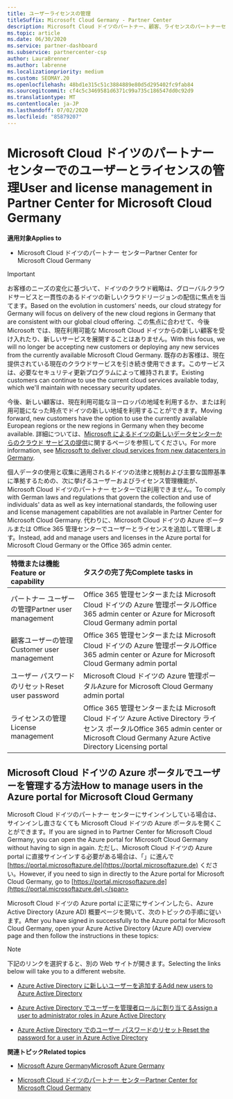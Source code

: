 ```yaml
---
title: ユーザーライセンスの管理
titleSuffix: Microsoft Cloud Germany - Partner Center
description: Microsoft Cloud ドイツのパートナー、顧客、ライセンスのパートナーセンターを管理する方法と場所、およびパスワードのリセットについて説明します。
ms.topic: article
ms.date: 06/30/2020
ms.service: partner-dashboard
ms.subservice: partnercenter-csp
author: LauraBrenner
ms.author: labrenne
ms.localizationpriority: medium
ms.custom: SEOMAY.20
ms.openlocfilehash: 48bd1e315c51c3884889e80d5d295402fc9fab84
ms.sourcegitcommit: cf4c5c3469581d6371c99a735c186547dd0c92d9
ms.translationtype: MT
ms.contentlocale: ja-JP
ms.lasthandoff: 07/02/2020
ms.locfileid: "85879207"
---
```

# <a name="user-and-license-management-in-partner-center-for-microsoft-cloud-germany"></a><span data-ttu-id="4e1ff-103">Microsoft Cloud ドイツのパートナー センターでのユーザーとライセンスの管理</span><span class="sxs-lookup"><span data-stu-id="4e1ff-103">User and license management in Partner Center for Microsoft Cloud Germany</span></span>

<span data-ttu-id="4e1ff-104">**適用対象**</span><span class="sxs-lookup"><span data-stu-id="4e1ff-104">**Applies to**</span></span>

-  <span data-ttu-id="4e1ff-105">Microsoft Cloud ドイツのパートナー センター</span><span class="sxs-lookup"><span data-stu-id="4e1ff-105">Partner Center for Microsoft Cloud Germany</span></span>

> [!IMPORTANT]
> <span data-ttu-id="4e1ff-106">お客様のニーズの変化に基づいて、ドイツのクラウド戦略は、グローバルクラウドサービスと一貫性のあるドイツの新しいクラウドリージョンの配信に焦点を当てます。</span><span class="sxs-lookup"><span data-stu-id="4e1ff-106">Based on the evolution in customers' needs, our cloud strategy for Germany will focus on delivery of the new cloud regions in Germany that are consistent with our global cloud offering.</span></span> <span data-ttu-id="4e1ff-107">この焦点に合わせて、今後 Microsoft では、現在利用可能な Microsoft Cloud ドイツからの新しい顧客を受け入れたり、新しいサービスを展開することはありません。</span><span class="sxs-lookup"><span data-stu-id="4e1ff-107">With this focus, we will no longer be accepting new customers or deploying any new services from the currently available Microsoft Cloud Germany.</span></span> <span data-ttu-id="4e1ff-108">既存のお客様は、現在提供されている現在のクラウドサービスを引き続き使用できます。このサービスは、必要なセキュリティ更新プログラムによって維持されます。</span><span class="sxs-lookup"><span data-stu-id="4e1ff-108">Existing customers can continue to use the current cloud services available today, which we'll maintain with necessary security updates.</span></span>
>  
> <span data-ttu-id="4e1ff-109">今後、新しい顧客は、現在利用可能なヨーロッパの地域を利用するか、または利用可能になった時点でドイツの新しい地域を利用することができます。</span><span class="sxs-lookup"><span data-stu-id="4e1ff-109">Moving forward, new customers have the option to use the currently available European regions or the new regions in Germany when they become available.</span></span> <span data-ttu-id="4e1ff-110">詳細については、[Microsoft によるドイツの新しいデータセンターからのクラウド サービスの提供](https://news.microsoft.com/europe/2018/08/31/microsoft-to-deliver-cloud-services-from-new-datacentres-in-germany-in-2019-to-meet-evolving-customer-needs/)に関するページを参照してください。</span><span class="sxs-lookup"><span data-stu-id="4e1ff-110">For more information, see [Microsoft to deliver cloud services from new datacenters in Germany](https://news.microsoft.com/europe/2018/08/31/microsoft-to-deliver-cloud-services-from-new-datacentres-in-germany-in-2019-to-meet-evolving-customer-needs/).</span></span>

<span data-ttu-id="4e1ff-111">個人データの使用と収集に適用されるドイツの法律と規制および主要な国際基準に準拠するための、次に挙げるユーザーおよびライセンス管理機能が、Microsoft Cloud ドイツのパートナー センターでは利用できません。</span><span class="sxs-lookup"><span data-stu-id="4e1ff-111">To comply with German laws and regulations that govern the collection and use of individuals' data as well as key international standards, the following user and license management capabilities are not available in Partner Center for Microsoft Cloud Germany.</span></span> <span data-ttu-id="4e1ff-112">代わりに、Microsoft Cloud ドイツの Azure ポータルまたは Office 365 管理センターでユーザーとライセンスを追加して管理します。</span><span class="sxs-lookup"><span data-stu-id="4e1ff-112">Instead, add and manage users and licenses in the Azure portal for Microsoft Cloud Germany or the Office 365 admin center.</span></span>

<span data-ttu-id="4e1ff-113">特徴または機能</span><span class="sxs-lookup"><span data-stu-id="4e1ff-113">Feature or capability</span></span> | <span data-ttu-id="4e1ff-114">タスクの完了先</span><span class="sxs-lookup"><span data-stu-id="4e1ff-114">Complete tasks in</span></span>
:--- | :---
<span data-ttu-id="4e1ff-115">パートナー ユーザーの管理</span><span class="sxs-lookup"><span data-stu-id="4e1ff-115">Partner user management</span></span> | <span data-ttu-id="4e1ff-116">Office 365 管理センターまたは Microsoft Cloud ドイツの Azure 管理ポータル</span><span class="sxs-lookup"><span data-stu-id="4e1ff-116">Office 365 admin center or Azure for Microsoft Cloud Germany admin portal</span></span>
<span data-ttu-id="4e1ff-117">顧客ユーザーの管理</span><span class="sxs-lookup"><span data-stu-id="4e1ff-117">Customer user management</span></span> | <span data-ttu-id="4e1ff-118">Office 365 管理センターまたは Microsoft Cloud ドイツの Azure 管理ポータル</span><span class="sxs-lookup"><span data-stu-id="4e1ff-118">Office 365 admin center or Azure for Microsoft Cloud Germany admin portal</span></span>
<span data-ttu-id="4e1ff-119">ユーザー パスワードのリセット</span><span class="sxs-lookup"><span data-stu-id="4e1ff-119">Reset user password</span></span> | <span data-ttu-id="4e1ff-120">Microsoft Cloud ドイツの Azure 管理ポータル</span><span class="sxs-lookup"><span data-stu-id="4e1ff-120">Azure for Microsoft Cloud Germany admin portal</span></span>
<span data-ttu-id="4e1ff-121">ライセンスの管理</span><span class="sxs-lookup"><span data-stu-id="4e1ff-121">License management</span></span> | <span data-ttu-id="4e1ff-122">Office 365 管理センターまたは Microsoft Cloud ドイツ Azure Active Directory ライセンス ポータル</span><span class="sxs-lookup"><span data-stu-id="4e1ff-122">Office 365 admin center or Microsoft Cloud Germany Azure Active Directory Licensing portal</span></span>

## <a name="how-to-manage-users-in-the-azure-portal-for-microsoft-cloud-germany"></a><span data-ttu-id="4e1ff-123">Microsoft Cloud ドイツの Azure ポータルでユーザーを管理する方法</span><span class="sxs-lookup"><span data-stu-id="4e1ff-123">How to manage users in the Azure portal for Microsoft Cloud Germany</span></span> 

<span data-ttu-id="4e1ff-124">Microsoft Cloud ドイツのパートナー センターにサインインしている場合は、サインインし直さなくても Microsoft Cloud ドイツの Azure ポータルを開くことができます。</span><span class="sxs-lookup"><span data-stu-id="4e1ff-124">If you are signed in to Partner Center for Microsoft Cloud Germany, you can open the Azure portal for Microsoft Cloud Germany without having to sign in again.</span></span> <span data-ttu-id="4e1ff-125">ただし、Microsoft Cloud ドイツの Azure portal に直接サインインする必要がある場合は、「」に進んで [https://portal.microsoftazure.de](https://portal.microsoftazure.de) ください。</span><span class="sxs-lookup"><span data-stu-id="4e1ff-125">However, if you need to sign in directly to the Azure portal for Microsoft Cloud Germany, go to [https://portal.microsoftazure.de](https://portal.microsoftazure.de).</span></span> 

<span data-ttu-id="4e1ff-126">Microsoft Cloud ドイツの Azure portal に正常にサインインしたら、Azure Active Directory (Azure AD) 概要ページを開いて、次のトピックの手順に従います。</span><span class="sxs-lookup"><span data-stu-id="4e1ff-126">After you have signed in successfully to the Azure portal for Microsoft Cloud Germany, open your Azure Active Directory (Azure AD) overview page and then follow the instructions in these topics:</span></span>

> [!NOTE]  
> <span data-ttu-id="4e1ff-127">下記のリンクを選択すると、別の Web サイトが開きます。</span><span class="sxs-lookup"><span data-stu-id="4e1ff-127">Selecting the links below will take you to a different website.</span></span> 

-  [<span data-ttu-id="4e1ff-128">Azure Active Directory に新しいユーザーを追加する</span><span class="sxs-lookup"><span data-stu-id="4e1ff-128">Add new users to Azure Active Directory</span></span>](https://docs.microsoft.com/azure/active-directory/active-directory-users-create-azure-portal)

-  [<span data-ttu-id="4e1ff-129">Azure Active Directory でユーザーを管理者ロールに割り当てる</span><span class="sxs-lookup"><span data-stu-id="4e1ff-129">Assign a user to administrator roles in Azure Active Directory</span></span>](https://docs.microsoft.com/azure/active-directory/active-directory-users-assign-role-azure-portal)

-  [<span data-ttu-id="4e1ff-130">Azure Active Directory でのユーザー パスワードのリセット</span><span class="sxs-lookup"><span data-stu-id="4e1ff-130">Reset the password for a user in Azure Active Directory</span></span>](https://docs.microsoft.com/azure/active-directory/active-directory-users-reset-password-azure-portal)

<span data-ttu-id="4e1ff-131">**関連トピック**</span><span class="sxs-lookup"><span data-stu-id="4e1ff-131">**Related topics**</span></span>

-  [<span data-ttu-id="4e1ff-132">Microsoft Azure Germany</span><span class="sxs-lookup"><span data-stu-id="4e1ff-132">Microsoft Azure Germany</span></span>](https://azure.microsoft.com/global-infrastructure/germany/)

-  [<span data-ttu-id="4e1ff-133">Microsoft Cloud ドイツのパートナー センター</span><span class="sxs-lookup"><span data-stu-id="4e1ff-133">Partner Center for Microsoft Cloud Germany</span></span>](partner-center-for-microsoft-cloud-germany.md)


